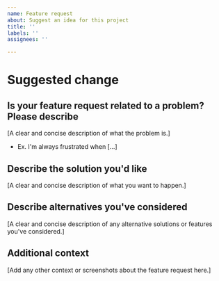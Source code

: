 ```yaml
---
name: Feature request
about: Suggest an idea for this project
title: ''
labels: ''
assignees: ''

---
```


# Suggested change

## Is your feature request related to a problem? Please describe
[A clear and concise description of what the problem is.]
- Ex. I'm always frustrated when [...]

## Describe the solution you'd like
[A clear and concise description of what you want to happen.]

## Describe alternatives you've considered
[A clear and concise description of any alternative solutions or features you've considered.]

## Additional context
[Add any other context or screenshots about the feature request here.]
